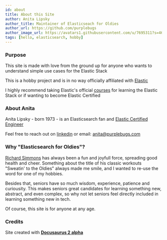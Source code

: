 ```yaml
---
id: about
title: About this Site
author: Anita Lipsky
author_title: Maintainer of Elasticseach for Oldies
author_url: https://github.com/purplebugs
author_image_url: https://avatars1.githubusercontent.com/u/7695311?s=460&v=4
tags: [hello, elasticsearch, hobby]
---
```

### Purpose
This site is made with love from the ground up for anyone who wants to understand simple use cases for the Elastic Stack

This is a hobby project and is in no way officially affiliated with [Elastic](https://elastic.co)

I highly recommend taking Elastic's official [courses](https://www.elastic.co/training/certification) for learning the Elastic Stack or if wanting to become Elastic Certified


### About Anita

Anita Lipsky - born 1973 - is an Elasticsearch fan and [Elastic Certified Engineer](https://certified.elastic.co/8c217fda-75a3-462d-9438-1a0b5853a403)

Feel free to reach out on [linkedin](https://www.linkedin.com/in/anita-lipsky-506360120) or email: [anita@purplebugs.com](mailto:anita@purplebugs.com)


### Why "Elasticsearch for Oldies"?

[Richard Simmons](https://en.wikipedia.org/wiki/Richard_Simmons) has always been a fun and joyfull force, spreading good health and cheer.  Something about the title of his classic workouts "Sweatin' to the Oldies" always made me smile, and I wanted to re-use the word for one of my hobbies.

Besides that, seniors have so much wisdom, experience, patience and curiousity.  This makes seniors great candidates for learning something new, abstract, and even complex, so why not let seniors feel directly included in learning something new in tech.

Of course, this site is for anyone at any age.

### Credits
Site created with [**Docusaurus 2 alpha**](https://v2.docusaurus.io/)